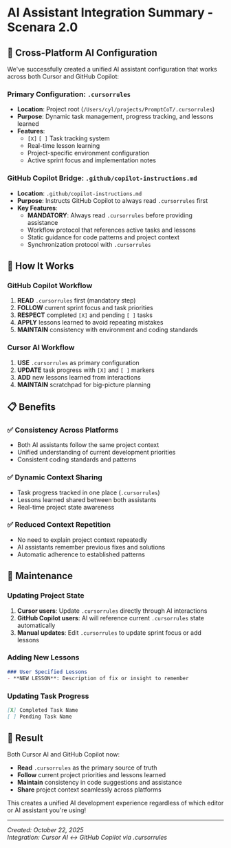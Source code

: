 # AI Assistant Integration Summary - Scenara 2.0

## 🔗 **Cross-Platform AI Configuration**

We've successfully created a unified AI assistant configuration that works across both Cursor and GitHub Copilot:

### **Primary Configuration: `.cursorrules`**
- **Location**: Project root (`/Users/cyl/projects/PromptCoT/.cursorrules`)
- **Purpose**: Dynamic task management, progress tracking, and lessons learned
- **Features**:
  - `[X]` `[ ]` Task tracking system
  - Real-time lesson learning
  - Project-specific environment configuration
  - Active sprint focus and implementation notes

### **GitHub Copilot Bridge: `.github/copilot-instructions.md`**
- **Location**: `.github/copilot-instructions.md`
- **Purpose**: Instructs GitHub Copilot to always read `.cursorrules` first
- **Key Features**:
  - **MANDATORY**: Always read `.cursorrules` before providing assistance
  - Workflow protocol that references active tasks and lessons
  - Static guidance for code patterns and project context
  - Synchronization protocol with `.cursorrules`

## 🎯 **How It Works**

### **GitHub Copilot Workflow**
1. **READ** `.cursorrules` first (mandatory step)
2. **FOLLOW** current sprint focus and task priorities
3. **RESPECT** completed `[X]` and pending `[ ]` tasks
4. **APPLY** lessons learned to avoid repeating mistakes
5. **MAINTAIN** consistency with environment and coding standards

### **Cursor AI Workflow**
1. **USE** `.cursorrules` as primary configuration
2. **UPDATE** task progress with `[X]` and `[ ]` markers
3. **ADD** new lessons learned from interactions
4. **MAINTAIN** scratchpad for big-picture planning

## 📋 **Benefits**

### ✅ **Consistency Across Platforms**
- Both AI assistants follow the same project context
- Unified understanding of current development priorities
- Consistent coding standards and patterns

### ✅ **Dynamic Context Sharing**
- Task progress tracked in one place (`.cursorrules`)
- Lessons learned shared between both assistants
- Real-time project state awareness

### ✅ **Reduced Context Repetition**
- No need to explain project context repeatedly
- AI assistants remember previous fixes and solutions
- Automatic adherence to established patterns

## 🔄 **Maintenance**

### **Updating Project State**
1. **Cursor users**: Update `.cursorrules` directly through AI interactions
2. **GitHub Copilot users**: AI will reference current `.cursorrules` state automatically
3. **Manual updates**: Edit `.cursorrules` to update sprint focus or add lessons

### **Adding New Lessons**
```markdown
### User Specified Lessons
- **NEW LESSON**: Description of fix or insight to remember
```

### **Updating Task Progress**
```markdown
[X] Completed Task Name
[ ] Pending Task Name
```

## 🎉 **Result**

Both Cursor AI and GitHub Copilot now:
- **Read** `.cursorrules` as the primary source of truth
- **Follow** current project priorities and lessons learned
- **Maintain** consistency in code suggestions and assistance
- **Share** project context seamlessly across platforms

This creates a unified AI development experience regardless of which editor or AI assistant you're using!

---
*Created: October 22, 2025*  
*Integration: Cursor AI ↔ GitHub Copilot via .cursorrules*
